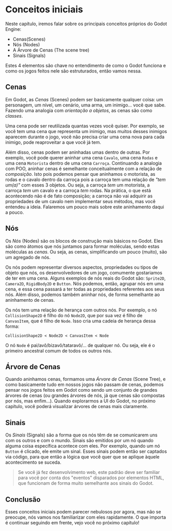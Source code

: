 # Conceitos iniciais

Neste capítulo, iremos falar sobre os principais conceitos próprios do Godot
Engine:

- Cenas(Scenes)
- Nós (Nodes)
- A Árvore de Cenas (The scene tree)
- Sinais (Signals)

Estes 4 elementos são chave no entendimento de como o Godot funciona e como os jogos feitos nele são estruturados, então vamos nessa.

## Cenas

Em Godot, as *Cenas* (Scenes) podem ser basicamente qualquer coisa: um personagem, um nível, um cenário, uma arma, um inimigo... você que sabe. Fazendo uma analogia com _orientação a objetos_, as cenas são como *classes*.

Uma cena pode ser reutilizada quantas vezes você quiser. Por exemplo, se você tem uma cena que representa um inimigo, mas muitos desses inimigos aparecem durante o jogo, você não precisa criar uma cena nova para cada inimigo, pode reaproveitar a que você já tem.

Além disso, cenas podem ser aninhadas umas dentro de outras. Por exemplo, você pode querer aninhar uma cena `Cavalo`, uma cena `Rodas` e uma cena `Motorista` dentro de uma cena `Carroça`. Continuando a analogia com POO, aninhar cenas é semelhante conceitualmente com a relação de *composição*. Isto pois podemos pensar que aninhamos o motorista, as rodas e o cavalo dentro da carroça pois a carroça tem uma relação de *"tem um(a)"* com esses 3 objetos. Ou seja, a carroça *tem* um motorista, a carroça *tem* um cavalo e a carroça *tem* rodas. Na prática, o que está acontecendo não é de fato composição; a carroça não vai adquirir as propriedades de um cavalo nem implementar seus métodos, mas você entendeu a ideia. Falaremos um pouco mais sobre este aninhamento daqui a pouco.

## Nós

Os *Nós* (Nodes) são os blocos de construção mais básicos no Godot. Eles são como átomos que nós juntamos para formar moléculas, sendo estas moléculas as *cenas*. Ou seja, as cenas, simplificando um pouco (muito), são um agregado de nós.

Os nós podem representar diversos aspectos, propriedades ou tipos de objeto que nós, os desenvolvedores de um jogo, comumente gostariamos de ter em uma cena. Alguns exemplos de nós reais do Godot são: `Sprite2D`, `Camera2D`, `RigidBody2D` e `Button`. Nós podemos, então, agrupar nós em uma cena, e essa cena passará a ter todas as propriedades referentes aos seus nós. Além disso, podemos também aninhar nós, de forma semelhante ao aninhamento de cenas.

Os nós tem uma relação de herança com outros nós. Por exemplo, o nó `CollisionShape2D` é filho do nó `Node2D`, que por sua vez é filho de `CanvasItem`, que é filho de `Node`. Isso cria uma cadeia de herança dessa forma:

```
CollisionShape2D < Node2D < CanvasItem < Node
```

O nó `Node` é pai/avô/bizavô/tataravô/... de qualquer nó. Ou seja, ele é o primeiro ancestral comum de todos os outros nós.

## Árvore de Cenas

Quando aninhamos cenas, formamos uma *Árvore de Cenas* (Scene Tree), e como basicamente tudo em nossos jogos não passam de cenas, podemos pensar nos jogos feitos em Godot como sendo um conjunto de grandes árvores de cenas (ou grandes árvores de nós, já que cenas são compostas por nós, mas enfim...). Quando explorarmos a UI do Godot, no próximo capítulo, você poderá visualizar árvores de cenas mais claramente.

## Sinais

Os *Sinais* (Signals) são a forma que os nós têm de se comunicarem uns com os outros e com o mundo. Sinais são emitidos por um nó quando alguma coisa específica acontece com eles. Por exemplo, quando um nó `Button` é clicado, ele emite um sinal. Esses sinais podem então ser captados via código, para que então a lógica que você quer que se aplique àquele acontecimento se suceda.

> Se você já fez desenvolvimento web, este padrão deve ser familiar para você por conta dos "eventos" disparados por elementos HTML, que funcionam de forma muito semelhante aos sinais do Godot.

## Conclusão

Esses conceitos iniciais podem parecer nebulosos por agora, mas não se preocupe, nós vamos nos familiarizar com eles rapidamente. O que importa é continuar seguindo em frente, vejo você no próximo capítulo!